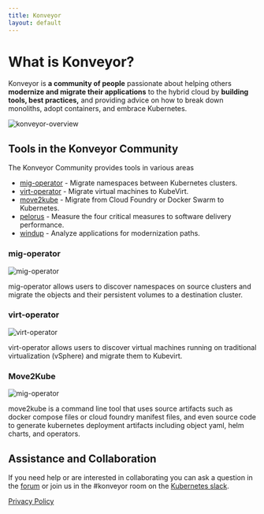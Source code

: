 ```yaml
---
title: Konveyor
layout: default
---
```


# What is Konveyor?

Konveyor is **a community of people** passionate about helping others **modernize and migrate their applications** to the hybrid cloud by **building tools, best practices,** and providing advice on how to break down monoliths, adopt containers, and embrace Kubernetes.

![konveyor-overview](https://github.com/konveyor/konveyor.github.io/raw/master/images/Konveyor_Overview.png)

## Tools in the Konveyor Community

The Konveyor Community provides tools in various areas

* [mig-operator](https://github.com/konveyor/mig-operator) - Migrate namespaces between Kubernetes clusters.
* [virt-operator](https://github.com/konveyor/virt-operator) - Migrate virtual machines to KubeVirt.
* [move2kube](https://github.com/konveyor/move2kube) - Migrate from Cloud Foundry or Docker Swarm to Kubernetes.
* [pelorus](https://github.com/redhat-cop/pelorus) - Measure the four critical measures to software delivery performance.
* [windup](https://github.com/windup/windup) - Analyze applications for modernization paths.

### mig-operator

![mig-operator](https://github.com/konveyor/konveyor.github.io/raw/master/images/Konveyor_Diagram_mig-operator.png)

mig-operator allows users to discover namespaces on source clusters and migrate the objects and their persistent volumes to a destination cluster.

### virt-operator

![virt-operator](https://github.com/konveyor/konveyor.github.io/raw/master/images/Konveyor_Diagram_virt-operator.png)

virt-operator allows users to discover virtual machines running on traditional virtualization (vSphere) and migrate them to Kubevirt.


### Move2Kube

![mig-operator](https://github.com/konveyor/konveyor.github.io/raw/master/images/Konveyor_Diagram_move2kube.png)

move2kube is a command line tool that uses source artifacts such as docker compose files or cloud foundry manifest files, and even source code to generate kubernetes deployment artifacts including object yaml, helm charts, and operators. 


## Assistance and Collaboration

If you need help or are interested in collaborating you can ask a question in the [forum](https://groups.google.com/access-error?continue=https://groups.google.com/g/konveyorio) or join us in the #konveyor room on the [Kubernetes slack](https://slack.k8s.io/). 


[Privacy Policy](https://konveyor.github.io/privacy)
